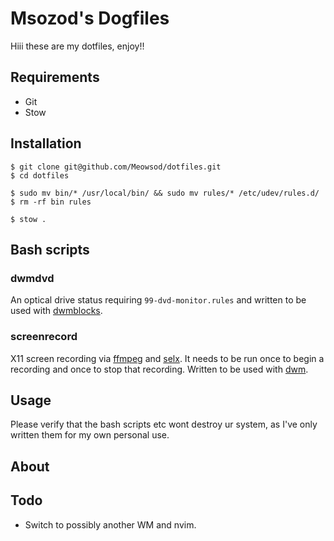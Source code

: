 # Msozod's Dogfiles

Hiii these are my dotfiles, enjoy!!

## Requirements

* Git
* Stow

## Installation

```
$ git clone git@github.com/Meowsod/dotfiles.git
$ cd dotfiles
```

```
$ sudo mv bin/* /usr/local/bin/ && sudo mv rules/* /etc/udev/rules.d/
$ rm -rf bin rules
```

```
$ stow .
```

## Bash scripts

### dwmdvd

An optical drive status requiring `99-dvd-monitor.rules` and written to be used with [dwmblocks](https://github.com/torrinfail/dwmblocks).

### screenrecord

X11 screen recording via [ffmpeg](https://git.ffmpeg.org/ffmpeg) and [selx](https://codeberg.org/NRK/selx). It needs to be run once to begin a recording and once to stop that recording. Written to be used with [dwm](https://dwm.suckless.org).

## Usage

Please verify that the bash scripts etc wont destroy ur system, as I've only written them for my own personal use.

## About

## Todo

* Switch to possibly another WM and nvim.
